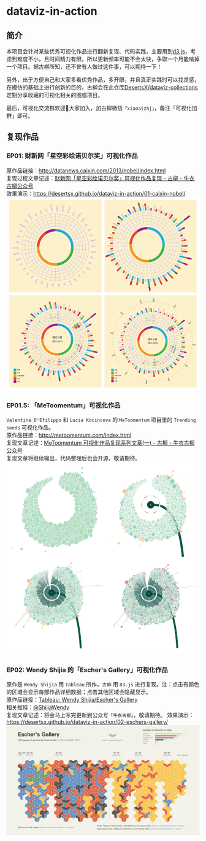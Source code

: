 # dataviz-in-action
## 简介
本项目会针对某些优秀可视化作品进行翻新复现、代码实践，主要用到[d3.js](https://github.com/d3/d3)，考虑到难度不小，且时间精力有限，所以更新频率可能不会太快，争取一个月能啃掉一个项目。据古柳所知，还不曾有人做过这件事，可以期待一下！

另外，出于方便自己和大家多看优秀作品，多开眼，并且真正实践时可以找灵感，在模仿的基础上进行创新的目的，古柳会在此仓库[DesertsX/dataviz-collections](https://github.com/DesertsX/dataviz-collections)定期分享收藏的可视化相关的图或项目。

最后，可视化交流群欢迎👏大家加入，加古柳微信`「xiaoaizhj」`，备注「可视化加群」即可。

## 复现作品
### EP01: 财新网「星空彩绘诺贝尔奖」可视化作品
原作品链接：http://datanews.caixin.com/2013/nobel/index.html    
复现过程文章记述：[财新网「星空彩绘诺贝尔奖」可视化作品复现 - 古柳 - 牛衣古柳公众号](https://mp.weixin.qq.com/s/MY1GumgPWSktLbuw-lHH5Q)   
效果演示：https://desertsx.github.io/dataviz-in-action/01-caixin-nobel/ 
![](./01-caixin-nobel/复现效果.jpg)

### EP01.5: 「MeToomentum」可视化作品
`Valentina D'Efilippo` 和 `Lucia Kocincova` 的 `MeToomentum` 项目里的 `Trending seeds` 可视化作品。  
原作品链接：http://metoomentum.com/index.html    
复现文章记述：[MeToomentum 可视化作品复现系列文章(一) - 古柳 - 牛衣古柳公众号](https://mp.weixin.qq.com/s/Oq2Au6ygeDQWTiJ8mXywdA)    
复现文章将继续输出，代码整理后也会开源，敬请期待。  
![](./01.5-metoomentum/复现效果.jpg)

### EP02: Wendy Shijia 的「Escher's Gallery」可视化作品
原作是 `Wendy Shijia` 用 `Tableau` 所作，`古柳` 用 `D3.js` 进行复现。注：点击有颜色的区域会显示每部作品详细数据；点击其他区域会隐藏显示。    
原作品链接：[Tableau: Wendy Shijia/Escher's Gallery](https://public.tableau.com/profile/wendy.shijia#!/vizhome/MCEschersGallery_15982882031370/Gallery)    
相关推特：[@ShijiaWendy](https://twitter.com/ShijiaWendy/status/1297950623141203968)   
复现文章记述：将会马上写完更新到公众号`「牛衣古柳」`，敬请期待。 
效果演示：https://desertsx.github.io/dataviz-in-action/02-eschers-gallery/
![](./02-eschers-gallery/复现效果.jpg)